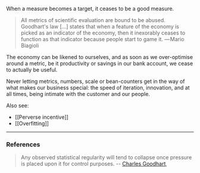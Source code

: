 When a measure becomes a target, it ceases to be a good measure.

> All metrics of scientific evaluation are bound to be abused. Goodhart's law [...] states that when a feature of the economy is picked as an indicator of the economy, then it inexorably ceases to function as that indicator because people start to game it. — Mario Biagioli

The economy can be likened to ourselves, and as soon as we over-optimise around a metric, be it productivity or savings in our bank account, we cease to actually be useful.

Never letting metrics, numbers, scale or bean-counters get in the way of what makes our business special: the speed of iteration, innovation, and at all times, being intimate with the customer and our people.

Also see: 

- [[Perverse incentive]]
- [[Overfitting]]

---


### References 

> Any observed statistical regularity will tend to collapse once pressure is placed upon it for control purposes. -- [Charles Goodhart](https://en.wikipedia.org/wiki/Charles_Goodhart),